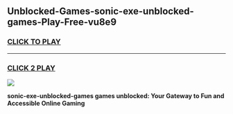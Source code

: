 
## Unblocked-Games-sonic-exe-unblocked-games-Play-Free-vu8e9
<h3>
<a href="https://premium76.site?title=sonic-exe-unblocked-games&ref=22A">CLICK TO PLAY</a></h3>
<hr>

<h3>
<a href="https://premium76.site?title=sonic-exe-unblocked-games&ref=22A">CLICK 2 PLAY</a>
  
</h3>

<a href="https://premium76.site?title=sonic-exe-unblocked-games&ref=22A"><img src="https://clearcache.store/games.png"></a>


**sonic-exe-unblocked-games games unblocked: Your Gateway to Fun and Accessible Online Gaming**
